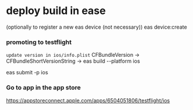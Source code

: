 # deploy build in ease

(optionally to register a new eas device (not necessary))
eas device:create

### promoting to testflight

`update version in ios/info.plist`
CFBundleVersion ->
CFBundleShortVersionString ->
eas build --platform ios

eas submit -p ios

### Go to app in the app store

https://appstoreconnect.apple.com/apps/6504051806/testflight/ios
